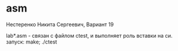 # asm
Нестеренко Никита Сергеевич, Вариант 19

lab*.asm - связан с файлом ctest,
и выполняет роль вставки на си.
запуск: make; ./ctest